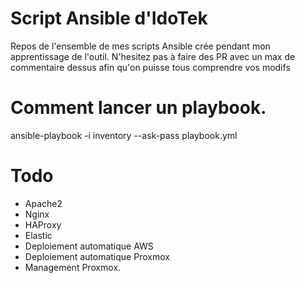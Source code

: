 # Script Ansible d'IdoTek

Repos de l'ensemble de mes scripts Ansible crée pendant mon apprentissage de l'outil.
N'hesitez pas à faire des PR avec un max de commentaire dessus afin qu'on puisse tous comprendre vos modifs



# Comment lancer un playbook.

ansible-playbook -i inventory --ask-pass playbook.yml

# Todo
- Apache2
- Nginx
- HAProxy
- Elastic
- Deploiement automatique AWS
- Deploiement automatique Proxmox
- Management Proxmox.
